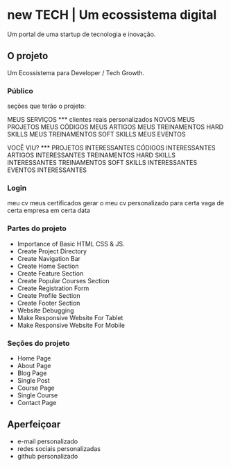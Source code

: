 # new TECH | Um ecossistema digital

Um portal de uma startup de tecnologia e inovação.

## O projeto

Um Ecossistema para Developer / Tech Growth.

### Público
seções que terão o projeto:

MEUS SERVIÇOS *** clientes reais personalizados NOVOS
MEUS PROJETOS
MEUS CÓDIGOS
MEUS ARTIGOS
MEUS TREINAMENTOS HARD SKILLS
MEUS TREINAMENTOS SOFT SKILLS
MEUS EVENTOS

VOCÊ VIU? ***
PROJETOS INTERESSANTES
CÓDIGOS INTERESSANTES
ARTIGOS INTERESSANTES
TREINAMENTOS HARD SKILLS INTERESSANTES
TREINAMENTOS SOFT SKILLS INTERESSANTES
EVENTOS INTERESSANTES

### Login

meu cv
meus certificados
gerar o meu cv personalizado para certa vaga de certa empresa em certa data

### Partes do projeto

- Importance of Basic HTML CSS & JS.
- Create Project Directory
- Create Navigation Bar
- Create Home Section
- Create Feature Section
- Create Popular Courses Section
- Create Registration Form
- Create Profile Section
- Create Footer Section
- Website Debugging
- Make Responsive Website For Tablet
- Make Responsive Website For Mobile

### Seções do projeto

- Home Page
- About Page
- Blog Page
- Single Post
- Course Page
- Single Course
- Contact Page

## Aperfeiçoar

- e-mail personalizado
- redes sociais personalizadas
- github personalizado